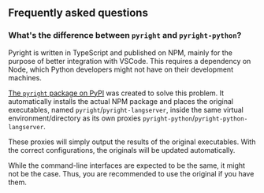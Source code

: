 ## Frequently asked questions


### What's the difference between `pyright` and `pyright-python`?

Pyright is written in TypeScript and published on NPM,
mainly for the purpose of better integration with VSCode.
This requires a dependency on Node, which Python developers
might not have on their development machines.

[The `pyright` package on PyPI][1] was created to solve this problem.
It automatically installs the actual NPM package and
places the original executables, named `pyright`/`pyright-langserver`,
inside the same virtual environment/directory as its own proxies
`pyright-python`/`pyright-python-langserver`.

These proxies will simply output the results of the original executables.
With the correct configurations, the originals will be updated automatically.

While the command-line interfaces are expected to be the same,
it might not be the case. Thus, you are recommended to use
the original if you have them.


  [1]: https://pypi.org/project/pyright/
